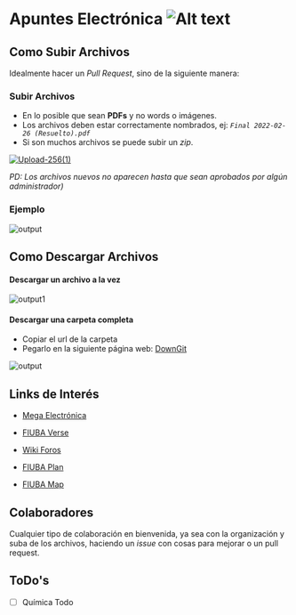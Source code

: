 # Apuntes Electrónica    ![Alt text](https://cms.fi.uba.ar/uploads/logo_FIUBA_color_2_eb5b4d0124.png)
 

## Como Subir Archivos
Idealmente hacer un *Pull Request*, sino de la siguiente manera:

### Subir Archivos
- En lo posible que sean **PDFs** y no words o imágenes.
- Los archivos deben estar correctamente nombrados, ej: *``Final 2022-02-26 (Resuelto).pdf``*
- Si son muchos archivos se puede subir un *zip*.

[![Upload-256(1)](https://user-images.githubusercontent.com/23293753/178126282-689189c9-5e28-43c7-867e-902dbf82afbe.png)
](https://github.com/igonzalezb/FIUBA-Electronica/issues/new?assignees=&labels=New+Files&template=subir-apuntes---ex-menes.md&title=CODIGO+-+NOMBRE_DE_LA_MATERIA)

*PD: Los archivos nuevos no aparecen hasta que sean aprobados por algún administrador)*


### Ejemplo
![output](https://user-images.githubusercontent.com/23293753/178128409-838c5689-f5f6-4f70-808b-d107fbaea50f.gif)

## Como Descargar Archivos
#### Descargar un archivo a la vez
![output1](https://user-images.githubusercontent.com/23293753/178125537-31eeb6ba-b995-43d5-b809-faafdfcf81e0.gif)

#### Descargar una carpeta completa
- Copiar el url de la carpeta
- Pegarlo en la siguiente página web: [DownGit](https://downgit.github.io)

![output](https://user-images.githubusercontent.com/23293753/178126978-9efac7db-250f-487a-85dd-6f770e979e01.gif)

## Links de Interés

- [Mega Electrónica](https://mega.nz/folder/jVwnjCDJ#IcPqdY2XnOKU83iyZ5La4w)

- [FIUBA Verse](https://fiubaverse.github.io/)

- [Wiki Foros](http://wiki.foros-fiuba.com.ar/)

- [FIUBA Plan](https://fede.dm/FIUBA-Plan/)

- [FIUBA Map](https://fede.dm/FIUBA-Map/)

## Colaboradores

Cualquier tipo de colaboración en bienvenida, ya sea con la organización y suba de los archivos, haciendo un *issue* con cosas para mejorar o un pull request.

## ToDo's

- [ ] Química Todo

